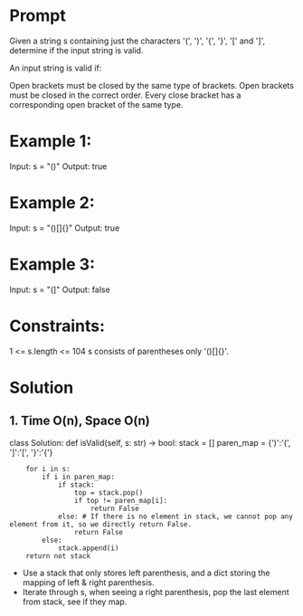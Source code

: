 # Prompt

Given a string s containing just the characters '(', ')', '{', '}', '[' and ']', determine if the input string is valid.

An input string is valid if:

Open brackets must be closed by the same type of brackets.
Open brackets must be closed in the correct order.
Every close bracket has a corresponding open bracket of the same type.

# Example 1:

Input: s = "()"
Output: true
# Example 2:

Input: s = "()[]{}"
Output: true
# Example 3:

Input: s = "(]"
Output: false

# Constraints:

1 <= s.length <= 104
s consists of parentheses only '()[]{}'.

# Solution
## 1. Time O(n), Space O(n)
class Solution:
    def isValid(self, s: str) -> bool:
        stack = []
        paren_map = {')':'(', ']':'[', '}':'{'}
        
        for i in s:
            if i in paren_map:
                if stack:
                    top = stack.pop()
                    if top != paren_map[i]:
                        return False
                else: # If there is no element in stack, we cannot pop any element from it, so we directly return False.
                    return False 
            else:
                stack.append(i)
        return not stack   

- Use a stack that only stores left parenthesis, and a dict storing the mapping of left & right parenthesis.
- Iterate through s, when seeing a right parenthesis, pop the last element from stack, see if they map.      